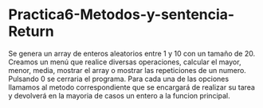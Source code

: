 # Practica6-Metodos-y-sentencia-Return

Se genera un array de enteros aleatorios entre 1 y 10 con un tamaño de 20.
Creamos un menú que realice diversas operaciones, calcular el mayor, menor, media, mostrar el array o mostrar las repeticiones de un numero. Pulsando 0 se cerraria el programa.
Para cada una de las opciones llamamos al metodo correspondiente que se encargará de realizar su tarea y devolverá en la mayoria de casos un entero a la funcion principal.
